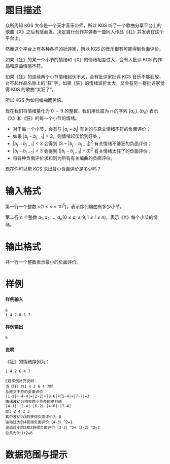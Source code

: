 
# 题目描述

众所周知 KGS 大帝是一个天才音乐带师，所以 KGS 听了一个歌曲分享平台上的歌曲《X》之后有感而发，决定自行创作并弹奏一曲同人作品《狂》并发表在这个平台上。

然而这个平台上有各种各样的批评家，所以 KGS 的音乐很有可能得到负面评价。

如果《狂》的某一个小节的情绪和《X》的情绪相差过大，会有人批评 KGS 的作品和原曲情感不符。

如果《狂》的连续两个小节情绪起伏不大，会有批评家批评 KGS 音乐不够狂放，对不起作品名称上的“狂”字，如果《狂》的情绪波折太大，又会有另一群批评家觉得 KGS 的歌曲“太狂了”。

所以 KGS 为如何编曲而苦恼。

现在我们将情绪量化为 $0\sim 9$ 的整数，我们用长度为 $n$ 的序列 $\{a_n\},\{b_n\}$ 表示《X》和《狂》的每一个小节的情绪。

* 对于每一个小节，会有与 $|a_i-b_i|$ 有关的与原文情绪不符的负面评价；
* 如果 $|b_j-b_{j-1}|=3$，则情绪起伏恰到好处；
* $|b_j-b_{j-1}|<3$ 会得到 $(3-|b_j-b_{j-1}|)^2$ 有关情绪不够狂的负面评价；
* $|b_j-b_{j-1}|>3$ 会得到 $(|b_j-b_{j-1}|-3)^2$ 有关情绪太狂了的负面评价；
* 将各种负面评价求和则为所有有关编曲的负面评价。

现在你可以帮 KGS 求出最小负面评价是多少吗？

# 输入格式

第⼀⾏⼀个整数 $n(1\leq n\leq 10^5)$，表⽰序列编曲有多少小节。

第⼆⾏ $n$ 个整数 $a_1,a_2,\ldots,a_n(0\leq a_i\leq 9,1\leq i\leq n)$，表⽰《X》每个小节的情绪。

# 输出格式

共一行一个整数表示最小的负面评价。

# 样例

#### 样例输入

```plain
6
1 4 2 8 5 7
```

#### 样例输出

```plain
6
```

#### 说明

《狂》的情绪序列为：

```plain
1 4 2 6 4 7

E题样例补充说明：
当《狂》为1 4 2 6 4 7时
与原文不符的负面评价
|1-1|+|4-4|+|2-2|+|8-6|+|5-4|+|7-7|=3
情绪波动为相邻两小节差的绝对值
|4-1| |2-4| |6-2| |4-6| |7-4|
即3 2 4 2 3
其中波动为3的获得负面评价为 0
波动过大的4获得负面评价（4-3）^2=1
波动过小的2和2获得负面评价（3-2）^2+（3-2）^2=2
总共为3+1+2=6
```

# 数据范围与提示



